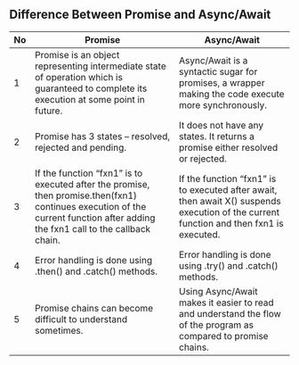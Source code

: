 ## Difference Between Promise and Async/Await

|No|Promise|Async/Await|
|--|-------|-----------|
|1|Promise is an object representing intermediate state of operation which is guaranteed to complete its execution at some point in future.|Async/Await is a syntactic sugar for promises, a wrapper making the code execute more synchronously.|
|2|Promise has 3 states – resolved, rejected and pending.|It does not have any states. It returns a promise either resolved or rejected.|
|3|If the function “fxn1” is to executed after the promise, then promise.then(fxn1) continues execution of the current function after adding the fxn1 call to the callback chain.|If the function “fxn1” is to executed after await, then await X() suspends execution of the current function and then fxn1 is executed.|
|4|Error handling is done using .then() and .catch() methods.|Error handling is done using .try() and .catch() methods.|
|5|Promise chains can become difficult to understand sometimes.|Using Async/Await makes it easier to read and understand the flow of the program as compared to promise chains. |
